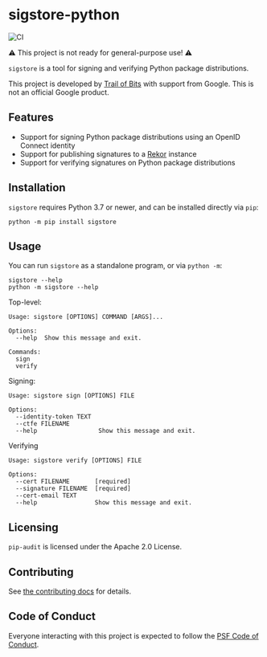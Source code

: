 sigstore-python
===============

<!--- @begin-badges@ --->
![CI](https://github.com/trailofbits/sigstore-python/workflows/CI/badge.svg)
<!--- @end-badges@ --->

⚠️ This project is not ready for general-purpose use! ⚠️

`sigstore` is a tool for signing and verifying Python package distributions.

This project is developed by [Trail of Bits](https://www.trailofbits.com/) with
support from Google. This is not an official Google product.

## Features

* Support for signing Python package distributions using an OpenID Connect identity
* Support for publishing signatures to a [Rekor](https://github.com/sigstore/rekor) instance
* Support for verifying signatures on Python package distributions

## Installation

`sigstore` requires Python 3.7 or newer, and can be installed directly via `pip`:

```console
python -m pip install sigstore
```

## Usage

You can run `sigstore` as a standalone program, or via `python -m`:

```console
sigstore --help
python -m sigstore --help
```

Top-level:

<!-- @begin-sigstore-help@ -->
```
Usage: sigstore [OPTIONS] COMMAND [ARGS]...

Options:
  --help  Show this message and exit.

Commands:
  sign
  verify
```
<!-- @end-sigstore-help@ -->

Signing:

<!-- @begin-sigstore-sign-help@ -->
```
Usage: sigstore sign [OPTIONS] FILE

Options:
  --identity-token TEXT
  --ctfe FILENAME
  --help                 Show this message and exit.
```
<!-- @end-sigstore-sign-help@ -->

Verifying

<!-- @begin-sigstore-verify-help@ -->
```
Usage: sigstore verify [OPTIONS] FILE

Options:
  --cert FILENAME       [required]
  --signature FILENAME  [required]
  --cert-email TEXT
  --help                Show this message and exit.
```
<!-- @end-sigstore-verify-help@ -->

## Licensing

`pip-audit` is licensed under the Apache 2.0 License.

## Contributing

See [the contributing docs](CONTRIBUTING.md) for details.

## Code of Conduct
Everyone interacting with this project is expected to follow the
[PSF Code of Conduct](https://github.com/pypa/.github/blob/main/CODE_OF_CONDUCT.md).

